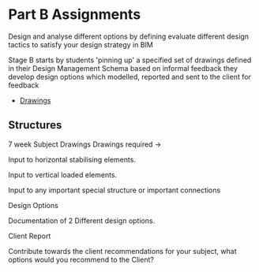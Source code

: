 # Part B Assignments

Design and analyse different options by defining evaluate different design tactics to satisfy your design strategy in BIM 

Stage B starts by students 'pinning up' a specified set of drawings defined in their Design Management Schema based on informal feedback they develop design options which modelled, reported and sent to the client for feedback 

* [Drawings](/41936/Deliverables/B_Drawings)

## Structures
7 week Subject Drawings 
Drawings required ->  

Input to horizontal stabilising elements. 

Input to vertical loaded elements. 

Input to any important special structure or important connections 

Design Options 

Documentation of 2 Different design options. 

Client Report 

Contribute towards the client recommendations for your subject, what options would you recommend to the Client? 
